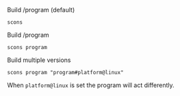 Build /program (default)
```
scons
```

Build /program
```
scons program
```

Build multiple versions
```
scons program "program#platform@linux"
```

When `platform@linux` is set the program will act differently. 
